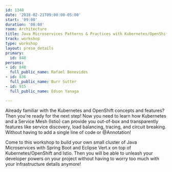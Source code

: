```yaml
---
id: 1348
date: '2018-02-21T09:00:00-05:00'
start: '09:00'
duration: '08:00'
room: Architecture
title: Java Microservices Patterns & Practices with Kubernetes/OpenShift and Istio
track: workshop
type: workshop
layout: preso_details
primary:
  id: 848
persons:
- id: 848
  full_public_name: Rafael Benevides
- id: 836
  full_public_name: Burr Sutter
- id: 915
  full_public_name: Edson Yanaga

---
```

Already familiar with the Kubernetes and OpenShift concepts and features? Then you're ready for the next step! Now you need to learn how Kubernetes and a Service Mesh (Istio) can provide you out-of-box and transparently features like service discovery, load balancing, tracing, and circuit breaking. Without having to add a single line of code or @Annotation!

Come to this workshop to build your own small cluster of Java Microservices with Spring Boot and Eclipse Vert.x on top of Kubernetes/OpenShift and Istio. Then you will be able to unleash your developer powers on your project without having to worry too much with your infrastructure details anymore!
